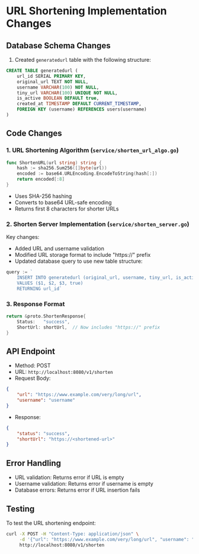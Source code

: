 # URL Shortening Implementation Changes

## Database Schema Changes
1. Created `generatedurl` table with the following structure:
```sql
CREATE TABLE generatedurl (
    url_id SERIAL PRIMARY KEY,
    original_url TEXT NOT NULL,
    username VARCHAR(100) NOT NULL,
    tiny_url VARCHAR(100) UNIQUE NOT NULL,
    is_active BOOLEAN DEFAULT true,
    created_at TIMESTAMP DEFAULT CURRENT_TIMESTAMP,
    FOREIGN KEY (username) REFERENCES users(username)
)
```

## Code Changes

### 1. URL Shortening Algorithm (`service/shorten_url_algo.go`)
```go
func ShortenURL(url string) string {
    hash := sha256.Sum256([]byte(url))
    encoded := base64.URLEncoding.EncodeToString(hash[:])
    return encoded[:8]
}
```
- Uses SHA-256 hashing
- Converts to base64 URL-safe encoding
- Returns first 8 characters for shorter URLs

### 2. Shorten Server Implementation (`service/shorten_server.go`)
Key changes:
- Added URL and username validation
- Modified URL storage format to include "https://" prefix
- Updated database query to use new table structure:
```go
query := `
    INSERT INTO generatedurl (original_url, username, tiny_url, is_active)
    VALUES ($1, $2, $3, true)
    RETURNING url_id`
```

### 3. Response Format
```go
return &proto.ShortenResponse{
    Status:   "success",
    ShortUrl: shortUrl,  // Now includes "https://" prefix
}
```

## API Endpoint
- Method: POST
- URL: `http://localhost:8080/v1/shorten`
- Request Body:
```json
{
    "url": "https://www.example.com/very/long/url",
    "username": "username"
}
```
- Response:
```json
{
    "status": "success",
    "shortUrl": "https://<shortened-url>"
}
```

## Error Handling
- URL validation: Returns error if URL is empty
- Username validation: Returns error if username is empty
- Database errors: Returns error if URL insertion fails

## Testing
To test the URL shortening endpoint:
```bash
curl -X POST -H "Content-Type: application/json" \
     -d '{"url": "https://www.example.com/very/long/url", "username": "Bson"}' \
     http://localhost:8080/v1/shorten
``` 